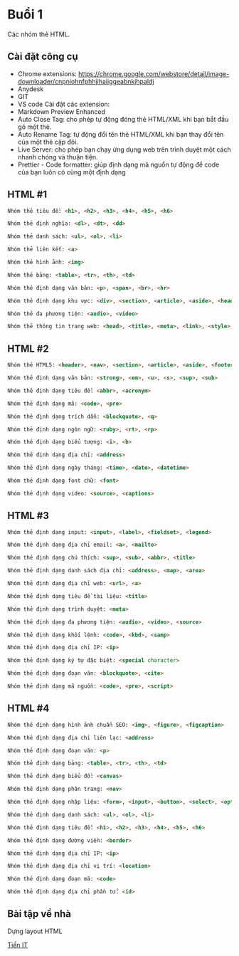 # Buổi 1

Các nhóm thẻ HTML.

## Cài đặt công cụ

- Chrome extensions: https://chrome.google.com/webstore/detail/image-downloader/cnpniohnfphhjihaiiggeabnkjhpaldj
- Anydesk
- GIT
- VS code
  Cài đặt các extension:
- Markdown Preview Enhanced
- Auto Close Tag: cho phép tự động đóng thẻ HTML/XML khi bạn bắt đầu gõ một thẻ.
- Auto Rename Tag: tự động đổi tên thẻ HTML/XML khi bạn thay đổi tên của một thẻ cặp đôi.
- Live Server: cho phép bạn chạy ứng dụng web trên trình duyệt một cách nhanh chóng và thuận tiện.
- Prettier - Code formatter: giúp định dạng mã nguồn tự động để code của bạn luôn có cùng một định dạng

## HTML #1

```html
Nhóm thẻ tiêu đề: <h1>, <h2>, <h3>, <h4>, <h5>, <h6>

Nhóm thẻ định nghĩa: <dl>, <dt>, <dd>

Nhóm thẻ danh sách: <ul>, <ol>, <li>

Nhóm thẻ liên kết: <a>

Nhóm thẻ hình ảnh: <img>

Nhóm thẻ bảng: <table>, <tr>, <th>, <td>

Nhóm thẻ định dạng văn bản: <p>, <span>, <br>, <hr>

Nhóm thẻ định dạng khu vực: <div>, <section>, <article>, <aside>, <header>, <footer>

Nhóm thẻ đa phương tiện: <audio>, <video>

Nhóm thẻ thông tin trang web: <head>, <title>, <meta>, <link>, <style>, <script>

```

## HTML #2

```html
Nhóm thẻ HTML5: <header>, <nav>, <section>, <article>, <aside>, <footer>

Nhóm thẻ định dạng văn bản: <strong>, <em>, <u>, <s>, <sup>, <sub>

Nhóm thẻ định dạng tiêu đề: <abbr>, <acronym>

Nhóm thẻ định dạng mã: <code>, <pre>

Nhóm thẻ định dạng trích dẫn: <blockquote>, <q>

Nhóm thẻ định dạng ngôn ngữ: <ruby>, <rt>, <rp>

Nhóm thẻ định dạng biểu tượng: <i>, <b>

Nhóm thẻ định dạng địa chỉ: <address>

Nhóm thẻ định dạng ngày tháng: <time>, <date>, <datetime>

Nhóm thẻ định dạng font chữ: <font>

Nhóm thẻ định dạng video: <source>, <captions>

```

## HTML #3

```html
Nhóm thẻ định dạng input: <input>, <label>, <fieldset>, <legend>

Nhóm thẻ định dạng địa chỉ email: <a>, <mailto>

Nhóm thẻ định dạng chú thích: <sup>, <sub>, <abbr>, <title>

Nhóm thẻ định dạng danh sách địa chỉ: <address>, <map>, <area>

Nhóm thẻ định dạng địa chỉ web: <url>, <a>

Nhóm thẻ định dạng tiêu đề tài liệu: <title>

Nhóm thẻ định dạng trình duyệt: <meta>

Nhóm thẻ định dạng đa phương tiện: <audio>, <video>, <source>

Nhóm thẻ định dạng khối lệnh: <code>, <kbd>, <samp>

Nhóm thẻ định dạng địa chỉ IP: <ip>

Nhóm thẻ định dạng ký tự đặc biệt: <special character>

Nhóm thẻ định dạng đoạn văn: <blockquote>, <cite>

Nhóm thẻ định dạng mã nguồn: <code>, <pre>, <script>

```

## HTML #4

```html
Nhóm thẻ định dạng hình ảnh chuẩn SEO: <img>, <figure>, <figcaption>

Nhóm thẻ định dạng địa chỉ liên lạc: <address>

Nhóm thẻ định dạng đoạn văn: <p>

Nhóm thẻ định dạng bảng: <table>, <tr>, <th>, <td>

Nhóm thẻ định dạng biểu đồ: <canvas>

Nhóm thẻ định dạng phân trang: <nav>

Nhóm thẻ định dạng nhập liệu: <form>, <input>, <button>, <select>, <option>, <textarea>

Nhóm thẻ định dạng danh sách: <ul>, <ol>, <li>

Nhóm thẻ định dạng tiêu đề: <h1>, <h2>, <h3>, <h4>, <h5>, <h6>

Nhóm thẻ định dạng đường viền: <border>

Nhóm thẻ định dạng địa chỉ IP: <ip>

Nhóm thẻ định dạng địa chỉ vị trí: <location>

Nhóm thẻ định dạng đoạn mã: <code>

Nhóm thẻ định dạng địa chỉ phần tử: <id>

```

## Bài tập về nhà

Dựng layout HTML

[Tiến IT](https://tienit.vn)
